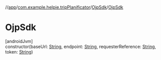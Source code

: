 //[app](../../../index.md)/[com.example.helpie.tripPlanificator](../index.md)/[OjpSdk](index.md)/[OjpSdk](-ojp-sdk.md)

# OjpSdk

[androidJvm]\
constructor(baseUrl: [String](https://kotlinlang.org/api/latest/jvm/stdlib/kotlin/-string/index.html), endpoint: [String](https://kotlinlang.org/api/latest/jvm/stdlib/kotlin/-string/index.html), requesterReference: [String](https://kotlinlang.org/api/latest/jvm/stdlib/kotlin/-string/index.html), token: [String](https://kotlinlang.org/api/latest/jvm/stdlib/kotlin/-string/index.html))
